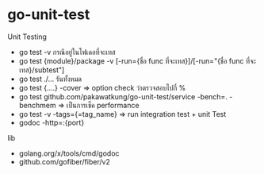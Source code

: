 # go-unit-test
Unit Testing

- go test -v กรณีอยู่ในโฟเดอที่จะเทส
- go test {module}/package -v [-run={ชื่อ func ที่จะเทส}]/[-run="{ชื่อ func ที่จะเทส}/subtest"]
- go test ./... รันทั้งหมด
- go test {....} -cover => option check ว่าตรวจสอบไปกี่ % 
- go test github.com/pakawatkung/go-unit-test/service -bench=. -benchmem => เป็นการเช็ค performance
- go test -v -tags={=tag_name} => run integration test + unit Test
- godoc -http=:{port}


lib
- golang.org/x/tools/cmd/godoc
- github.com/gofiber/fiber/v2